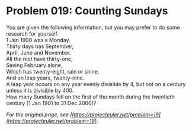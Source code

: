 # Problem 019: Counting Sundays
  
You are given the following information, but you may prefer to do some research for yourself.  
1 Jan 1900 was a Monday.  
Thirty days has September,  
April, June and November.  
All the rest have thirty-one,  
Saving February alone,  
Which has twenty-eight, rain or shine.  
And on leap years, twenty-nine.  
A leap year occurs on any year evenly divisible by 4, but not on a century unless it is divisible by 400.  
How many Sundays fell on the first of the month during the twentieth century (1 Jan 1901 to 31 Dec 2000)?  

*For the original page, see [https://projecteuler.net/problem=19](https://projecteuler.net/problem=19).*
